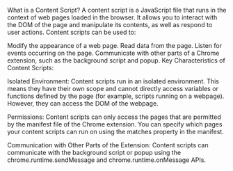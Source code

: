 What is a Content Script?
A content script is a JavaScript file that runs in the context of web pages loaded in the browser. It allows you to interact with the DOM of the page and manipulate its contents, as well as respond to user actions. Content scripts can be used to:

Modify the appearance of a web page.
Read data from the page.
Listen for events occurring on the page.
Communicate with other parts of a Chrome extension, such as the background script and popup.
Key Characteristics of Content Scripts:

Isolated Environment: Content scripts run in an isolated environment. This means they have their own scope and cannot directly access variables or functions defined by the page (for example, scripts running on a webpage). However, they can access the DOM of the webpage.

Permissions: Content scripts can only access the pages that are permitted by the manifest file of the Chrome extension. You can specify which pages your content scripts can run on using the matches property in the manifest.

Communication with Other Parts of the Extension: Content scripts can communicate with the background script or popup using the chrome.runtime.sendMessage and chrome.runtime.onMessage APIs.
